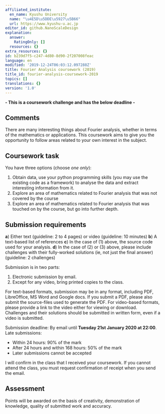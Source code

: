 ```yaml
---
affiliated_institute:
  en_name: Kyushu University
  name: "\u4E5D\u5DDE\u5927\u5B66"
  url: https://www.kyushu-u.ac.jp
editor_id: github.NanoScaleDesign
explanation:
  answer:
    RatingOnly: []
  resources: {}
extra_resources: {}
id: b239d7f5-c247-4d80-8d90-2f207008feac
language: en
modified: '2019-12-24T06:03:12.097288Z'
title: Fourier Analysis coursework (2019)
title_id: fourier-analysis-coursework-2019
topics: []
translations: {}
version: '1.0'
---
```


**- This is a coursework challenge and has the below deadline -**

## Comments
There are many interesting things about Fourier analysis, whether in terms of the mathematics or applications.
This coursework aims to give you the opportunity to follow areas related to your own interest in the subject.


## Coursework task

You have three options (choose _one only_):

1. Obtain data, use your python programming skills (you may use the existing code as a framework) to analyse the data and extract interesting information from it.
2. Explore an area of mathematics related to Fourier analysis that was not covered by the course
3. Explore an area of mathematics related to Fourier analysis that was touched on by the course, but go into further depth.

## Submission requirements

**a**) Either text (guideline: 2 to 4 pages) or video (guideline: 10 minutes)
**b**) A text-based list of references
**c**) In the case of (1) above, the source code used for your analysis.
**d**) In the case of (2) or (3) above, please include challenges with their fully-worked solutions (ie, not just the final answer) (guideline: 2 challenges)

Submission is in two parts:

1. Electronic submission by email. 
2. Except for any video, bring printed copies to the class.

For text-based formats, submission may be in any format, including PDF, LibreOffice, MS Word and Google docs. If you submit a PDF, please also submit the source-files used to generate the PDF. For video-based formats, please provide a link to the video either for viewing or download. Challenges and their solutions should be submitted in written form, even if a video is submitted.

Submission deadline: By email until **Tuesday 21st January 2020 at 22:00**.
Late submissions:
- Within 24 hours: 90% of the mark
- After 24 hours and within 168 hours: 50% of the mark
- Later submissions cannot be accepted

I will confirm in the class that I received your coursework.
If you cannot attend the class, you must request confirmation of receipt when you send the email.


## Assessment

Points will be awarded on the basis of creativity, demonstration of knowledge, quality of submitted work and accuracy.
